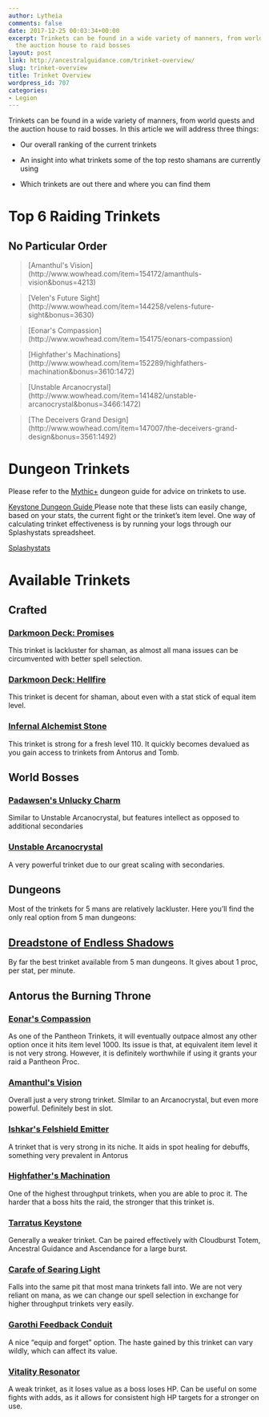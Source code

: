 ```yaml
---
author: Lytheia
comments: false
date: 2017-12-25 00:03:34+00:00
excerpt: Trinkets can be found in a wide variety of manners, from world quests and
  the auction house to raid bosses
layout: post
link: http://ancestralguidance.com/trinket-overview/
slug: trinket-overview
title: Trinket Overview
wordpress_id: 707
categories:
- Legion
---
```


Trinkets can be found in a wide variety of manners, from world quests and the auction house to raid bosses. In this article we will address three things:



 	
  * Our overall ranking of the current trinkets

 	
  * An insight into what trinkets some of the top resto shamans are currently using

 	
  * Which trinkets are out there and where you can find them




# Top 6 Raiding Trinkets




## No Particular Order​




<blockquote>[Amanthul's Vision](http://www.wowhead.com/item=154172/amanthuls-vision&bonus=4213)</blockquote>




<blockquote>[Velen's Future Sight](http://www.wowhead.com/item=144258/velens-future-sight&bonus=3630)</blockquote>




<blockquote>[Eonar's Compassion](http://www.wowhead.com/item=154175/eonars-compassion)</blockquote>




<blockquote>[Highfather's Machinations](http://www.wowhead.com/item=152289/highfathers-machination&bonus=3610:1472)</blockquote>




<blockquote>[Unstable Arcanocrystal](http://www.wowhead.com/item=141482/unstable-arcanocrystal&bonus=3466:1472)</blockquote>




<blockquote>[The Deceivers Grand Design](http://www.wowhead.com/item=147007/the-deceivers-grand-design&bonus=3561:1492)</blockquote>




# Dungeon Trinkets




Please refer to the [Mythic+](http://www.wowhead.com/item=138019/mythic-keystone) dungeon guide for advice on trinkets to use.


[
Keystone Dungeon Guide
](https://ancestralguidance.com/mythic-keystone-dungeons/)
Please note that these lists can easily change, based on your stats, the current fight or the trinket’s item level. One way of calculating trinket effectiveness is by running your logs through our Splashystats spreadsheet. 


[
Splashystats
](https://docs.google.com/spreadsheets/d/1JvWec-jQBZ5XLqvJ8TKnYHRdKclPg0xU1VCk7O05xSQ/edit#gid=2092788522)


# Available Trinkets




## Crafted




### [Darkmoon Deck: Promises](http://www.wowhead.com/item=128710/darkmoon-deck-promises)


This trinket is lackluster for shaman, as almost all mana issues can be circumvented with better spell selection.


### [Darkmoon Deck: Hellfire](http://www.wowhead.com/item=128709/darkmoon-deck-hellfire)


This trinket is decent for shaman, about even with a stat stick of equal item level.


### [Infernal Alchemist Stone](http://www.wowhead.com/item=127842/infernal-alchemist-stone)


This trinket is strong for a fresh level 110. It quickly becomes devalued as you gain access to trinkets from Antorus and Tomb.


## World Bosses




### [Padawsen's Unlucky Charm](http://www.wowhead.com/item=141536/padawsens-unlucky-charm&bonus=1542:3573)


Similar to Unstable Arcanocrystal, but features intellect as opposed to additional secondaries


### [Unstable Arcanocrystal](http://www.wowhead.com/item=141482/unstable-arcanocrystal&bonus=1552:3573)


A very powerful trinket due to our great scaling with secondaries.


## Dungeons


Most of the trinkets for 5 mans are relatively lackluster. Here you’ll find the only real option from 5 man dungeons:


## [Dreadstone of Endless Shadows](http://www.wowhead.com/item=144480/dreadstone-of-endless-shadows&bonus=1826:1477)


By far the best trinket available from 5 man dungeons. It gives about 1 proc, per stat, per minute.


## Antorus the Burning Throne




### [Eonar's Compassion](http://www.wowhead.com/item=154175/eonars-compassion)


As one of the Pantheon Trinkets, it will eventually outpace almost any other option once it hits item level 1000. Its issue is that, at equivalent item level it is not very strong. However, it is definitely worthwhile if using it grants your raid a Pantheon Proc.


### [Amanthul's Vision](http://www.wowhead.com/item=154172/amanthuls-vision)


Overall just a very strong trinket. SImilar to an Arcanocrystal, but even more powerful. Definitely best in slot.


### [Ishkar's Felshield Emitter](http://www.wowhead.com/item=151957/ishkars-felshield-emitter&bonus=3610:1472)


A trinket that is very strong in its niche. It aids in spot healing for debuffs, something very prevalent in Antorus


### [Highfather's Machination](http://www.wowhead.com/item=152289/highfathers-machination&bonus=3610:1472)


One of the highest throughput trinkets, when you are able to proc it. The harder that a boss hits the raid, the stronger that this trinket is.


### [Tarratus Keystone](http://www.wowhead.com/item=151958/tarratus-keystone&bonus=3610:1472)


Generally a weaker trinket. Can be paired effectively with Cloudburst Totem, Ancestral Guidance and Ascendance for a large burst.


### [Carafe of Searing Light](http://www.wowhead.com/item=151960/carafe-of-searing-light&bonus=3610:1472)


Falls into the same pit that most mana trinkets fall into. We are not very reliant on mana, as we can change our spell selection in exchange for higher throughput trinkets very easily.


### [Garothi Feedback Conduit](http://www.wowhead.com/item=151956/garothi-feedback-conduit&bonus=3610:1472)


A nice “equip and forget” option. The haste gained by this trinket can vary wildly, which can affect its value.


### [Vitality Resonator](http://www.wowhead.com/item=151970/vitality-resonator)


A weak trinket, as it loses value as a boss loses HP. Can be useful on some fights with adds, as it allows for consistent high HP targets for a stronger on use.
